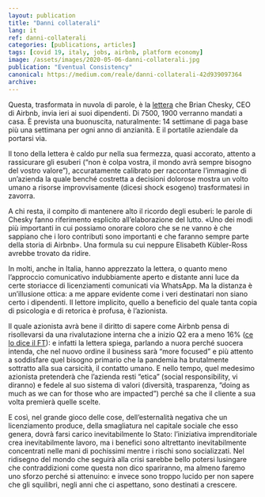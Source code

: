 ```yaml
---
layout: publication
title: "Danni collaterali"
lang: it
ref: danni-collaterali
categories: [publications, articles]
tags: [covid 19, italy, jobs, airbnb, platform economy]
image: /assets/images/2020-05-06-danni-collaterali.jpg
publication: "Eventual Consistency"
canonical: https://medium.com/reale/danni-collaterali-42d939097364
archive:
---
```


Questa, trasformata in nuvola di parole, è la [lettera](https://news.airbnb.com/a-message-from-co-founder-and-ceo-brian-chesky/) che Brian Chesky, CEO di Airbnb, invia ieri ai suoi dipendenti. Di 7500, 1900 verranno mandati a casa. È prevista una buonuscita, naturalmente: 14 settimane di paga base più una settimana per ogni anno di anzianità. E il portatile aziendale da portarsi via.

Il tono della lettera è caldo pur nella sua fermezza, quasi accorato, attento a rassicurare gli esuberi (“non è colpa vostra, il mondo avrà sempre bisogno del vostro valore”), accuratamente calibrato per raccontare l’immagine di un’azienda la quale benché costretta a decisioni dolorose mostra un volto umano a risorse improvvisamente (dicesi shock esogeno) trasformatesi in zavorra.

A chi resta, il compito di mantenere alto il ricordo degli esuberi: le parole di Chesky fanno riferimento esplicito all’elaborazione del lutto. «Uno dei modi più importanti in cui possiamo onorare coloro che se ne vanno è che sappiano che i loro contributi sono importanti e che faranno sempre parte della storia di Airbnb». Una formula su cui neppure Elisabeth Kübler-Ross avrebbe trovato da ridire.

In molti, anche in Italia, hanno apprezzato la lettera, o quanto meno l’approccio comunicativo indubbiamente aperto e distante anni luce da certe storiacce di licenziamenti comunicati via WhatsApp. Ma la distanza è un’illusione ottica: a me appare evidente come i veri destinatari non siano certo i dipendenti. Il lettore implicito, quello a beneficio del quale tanta copia di psicologia e di retorica è profusa, è l’azionista.

Il quale azionista avrà bene il diritto di sapere come Airbnb pensa di risollevarsi da una rivalutazione interna che a inizio Q2 era a meno 16% ([ce lo dice il FT](https://www.ft.com/content/02a8ca9b-1ba9-4e0a-a3d5-084dd93469bb)): e infatti la lettera spiega, parlando a nuora perché suocera intenda, che nel nuovo ordine il business sarà “more focused” e più attento a soddisfare quel bisogno primario che la pandemia ha brutalmente sottratto alla sua carsicità, il contatto umano. E nello tempo, quel medesimo azionista pretenderà che l’azienda resti “etica” (social responsibility, vi diranno) e fedele al suo sistema di valori (diversità, trasparenza, “doing as much as we can for those who are impacted”) perché sa che il cliente a sua volta premierà quelle scelte.

E così, nel grande gioco delle cose, dell’esternalità negativa che un licenziamento produce, della smagliatura nel capitale sociale che esso genera, dovrà farsi carico inevitabilmente lo Stato: l’iniziativa imprenditoriale crea inevitabilmente lavoro, ma i benefici sono altrettanto inevitabilmente concentrati nelle mani di pochissimi mentre i rischi sono socializzati. Nel ridisegno del mondo che seguirà alla crisi sarebbe bello potersi lusingare che contraddizioni come questa non dico spariranno, ma almeno faremo uno sforzo perché si attenuino: e invece sono troppo lucido per non sapere che gli squilibri, negli anni che ci aspettano, sono destinati a crescere.
